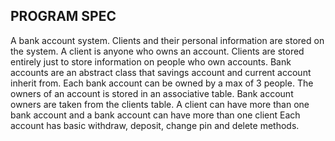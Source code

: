 ## PROGRAM SPEC

A bank account system. Clients and their personal information are stored on the system. A client is anyone who owns an account.
Clients are stored entirely just to store information on people who own accounts.
Bank accounts are an abstract class that savings account and current account inherit from.
Each bank account can be owned by a max of 3 people. The owners of an account is stored in an associative table.
Bank account owners are taken from the clients table. A client can have more than one bank account and a bank account 
can have more than one client
Each account has basic withdraw, deposit, change pin and delete methods.
